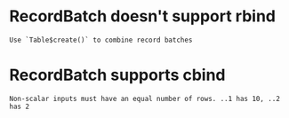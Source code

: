 # RecordBatch doesn't support rbind

    Use `Table$create()` to combine record batches

# RecordBatch supports cbind

    Non-scalar inputs must have an equal number of rows. ..1 has 10, ..2 has 2

